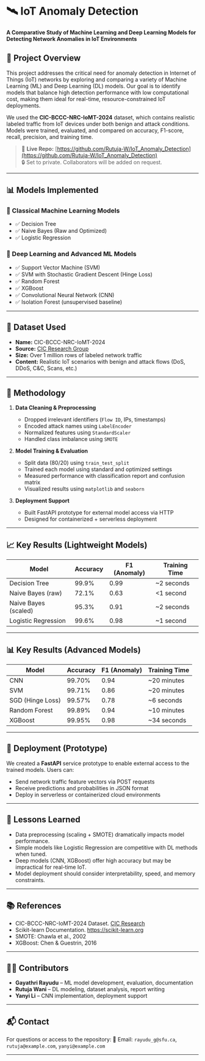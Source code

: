 # 🛰️ IoT Anomaly Detection
**A Comparative Study of Machine Learning and Deep Learning Models for Detecting Network Anomalies in IoT Environments**

## 📌 Project Overview
This project addresses the critical need for anomaly detection in Internet of Things (IoT) networks by exploring and comparing a variety of Machine Learning (ML) and Deep Learning (DL) models. Our goal is to identify models that balance high detection performance with low computational cost, making them ideal for real-time, resource-constrained IoT deployments.

We used the **CIC-BCCC-NRC-IoMT-2024** dataset, which contains realistic labeled traffic from IoT devices under both benign and attack conditions. Models were trained, evaluated, and compared on accuracy, F1-score, recall, precision, and training time.

> 🔗 **Live Repo:** [https://github.com/Rutuja-W/IoT_Anomaly_Detection](https://github.com/Rutuja-W/IoT_Anomaly_Detection)  
> 🔒 Set to private. Collaborators will be added on request.

---

## 📊 Models Implemented

### 🔹 Classical Machine Learning Models
- ✅ Decision Tree
- ✅ Naive Bayes (Raw and Optimized)
- ✅ Logistic Regression

### 🔹 Deep Learning and Advanced ML Models
- ✅ Support Vector Machine (SVM)
- ✅ SVM with Stochastic Gradient Descent (Hinge Loss)
- ✅ Random Forest
- ✅ XGBoost
- ✅ Convolutional Neural Network (CNN)
- ✅ Isolation Forest (unsupervised baseline)

---

## 🧪 Dataset Used
- **Name:** CIC-BCCC-NRC-IoMT-2024
- **Source:** [CIC Research Group](http://cicresearch.ca/IOTDataset/CIC-BCCC-NRC-TabularIoTAttacks-2024)
- **Size:** Over 1 million rows of labeled network traffic
- **Content:** Realistic IoT scenarios with benign and attack flows (DoS, DDoS, C&C, Scans, etc.)

---

## 🔧 Methodology

1. **Data Cleaning & Preprocessing**
   - Dropped irrelevant identifiers (`Flow ID`, IPs, timestamps)
   - Encoded attack names using `LabelEncoder`
   - Normalized features using `StandardScaler`
   - Handled class imbalance using `SMOTE`

2. **Model Training & Evaluation**
   - Split data (80/20) using `train_test_split`
   - Trained each model using standard and optimized settings
   - Measured performance with classification report and confusion matrix
   - Visualized results using `matplotlib` and `seaborn`

3. **Deployment Support**
   - Built FastAPI prototype for external model access via HTTP
   - Designed for containerized + serverless deployment

---

## 📈 Key Results (Lightweight Models)

| Model               | Accuracy | F1 (Anomaly) | Training Time |
|---------------------|----------|--------------|----------------|
| Decision Tree       | 99.9%    | 0.99         | ~2 seconds     |
| Naive Bayes (raw)   | 72.1%    | 0.63         | <1 second      |
| Naive Bayes (scaled)| 95.3%    | 0.91         | ~2 seconds     |
| Logistic Regression | 99.6%    | 0.98         | ~1 second      |

---

## 📊 Key Results (Advanced Models)

| Model              | Accuracy | F1 (Anomaly) | Training Time       |
|--------------------|----------|--------------|----------------------|
| CNN                | 99.70%   | 0.94         | ~20 minutes          |
| SVM                | 99.71%   | 0.86         | ~20 minutes          |
| SGD (Hinge Loss)   | 99.57%   | 0.78         | ~6 seconds           |
| Random Forest      | 99.89%   | 0.94         | ~10 minutes          |
| XGBoost            | 99.95%   | 0.98         | ~34 seconds          |

---

## 🚀 Deployment (Prototype)

We created a **FastAPI** service prototype to enable external access to the trained models. Users can:
- Send network traffic feature vectors via POST requests
- Receive predictions and probabilities in JSON format
- Deploy in serverless or containerized cloud environments

---

## 🧠 Lessons Learned
- Data preprocessing (scaling + SMOTE) dramatically impacts model performance.
- Simple models like Logistic Regression are competitive with DL methods when tuned.
- Deep models (CNN, XGBoost) offer high accuracy but may be impractical for real-time IoT.
- Model deployment should consider interpretability, speed, and memory constraints.

---

## 📚 References

- CIC-BCCC-NRC-IoMT-2024 Dataset. [CIC Research](http://cicresearch.ca/IOTDataset)
- Scikit-learn Documentation. https://scikit-learn.org
- SMOTE: Chawla et al., 2002
- XGBoost: Chen & Guestrin, 2016

---

## 👩‍💻 Contributors

- **Gayathri Rayudu** – ML model development, evaluation, documentation  
- **Rutuja Wani** – DL modeling, dataset analysis, report writing  
- **Yanyi Li** – CNN implementation, deployment support  

---

## 📬 Contact
For questions or access to the repository:
📧 Email: `rayudu_g@sfu.ca`, `rutuja@example.com`, `yanyi@example.com`

---

